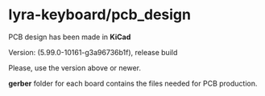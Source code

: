 # lyra-keyboard/pcb_design

PCB design has been made in **KiCad**

Version: (5.99.0-10161-g3a96736b1f), release build

Please, use the version above or newer.

**gerber** folder for each board contains the files needed for PCB production.
